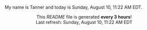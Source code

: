 My name is Tanner and today is Sunday, August 10, 11:22 AM EDT.

<p align="center">This <i>README</i> file is generated <b>every 3 hours</b>!</br>Last refresh: Sunday, August 10, 11:22 AM EDT<br /></p>
